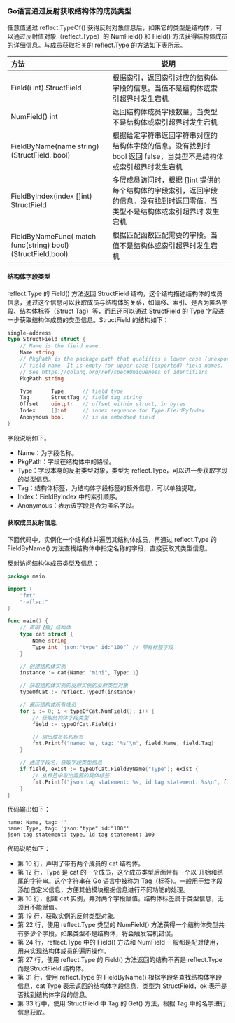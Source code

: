 ### Go语言通过反射获取结构体的成员类型

任意值通过 reflect.TypeOf() 获得反射对象信息后，如果它的类型是结构体，可以通过反射值对象（reflect.Type）的 NumField() 和 Field() 方法获得结构体成员的详细信息。与成员获取相关的 reflect.Type 的方法如下表所示。

| 方法                                         | 说明                                                         |
| :------------------------------------------- | ------------------------------------------------------------ |
| Field(i int) StructField                     | 根据索引，返回索引对应的结构体字段的信息。当值不是结构体或索引超界时发生宕机 |
| NumField() int                               | 返回结构体成员字段数量。当类型不是结构体或索引超界时发生宕机 |
| FieldByName(name string) (StructField, bool) | 根据给定字符串返回字符串对应的结构体字段的信息。没有找到时 bool 返回 false，当类型不是结构体或索引超界时发生宕机 |
| FieldByIndex(index []int) StructField        | 多层成员访问时，根据 []int 提供的每个结构体的字段索引，返回字段的信息。没有找到时返回零值。当类型不是结构体或索引超界时 发生宕机 |
| FieldByNameFunc( match func(string) bool) (StructField,bool)        | 根据匹配函数匹配需要的字段。当值不是结构体或索引超界时发生宕机 |

#### 结构体字段类型

reflect.Type 的 Field() 方法返回 StructField 结构，这个结构描述结构体的成员信息，通过这个信息可以获取成员与结构体的关系，如偏移、索引、是否为匿名字段、结构体标签（Struct Tag）等，而且还可以通过 StructField 的 Type 字段进一步获取结构体成员的类型信息。StructField 的结构如下：

```go
single-address
type StructField struct {
	// Name is the field name.
	Name string
	// PkgPath is the package path that qualifies a lower case (unexported)
	// field name. It is empty for upper case (exported) field names.
	// See https://golang.org/ref/spec#Uniqueness_of_identifiers
	PkgPath string

	Type      Type      // field type
	Tag       StructTag // field tag string
	Offset    uintptr   // offset within struct, in bytes
	Index     []int     // index sequence for Type.FieldByIndex
	Anonymous bool      // is an embedded field
}
```

字段说明如下。

- Name：为字段名称。
- PkgPath：字段在结构体中的路径。
- Type：字段本身的反射类型对象，类型为 reflect.Type，可以进一步获取字段的类型信息。
- Tag：结构体标签，为结构体字段标签的额外信息，可以单独提取。
- Index：FieldByIndex 中的索引顺序。
- Anonymous：表示该字段是否为匿名字段。

#### 获取成员反射信息

下面代码中，实例化一个结构体并遍历其结构体成员，再通过 reflect.Type 的 FieldByName() 方法查找结构体中指定名称的字段，直接获取其类型信息。

反射访问结构体成员类型及信息：

```go
package main

import (
	"fmt"
	"reflect"
)

func main() {
	// 声明【猫】结构体
	type cat struct {
		Name string
		Type int `json:"type" id:"100"` // 带有标签字段
	}

	// 创建结构体实例
	instance := cat{Name: "mini", Type: 1}

	// 获取结构体实例的反射实例的反射类型对象
	typeOfCat := reflect.TypeOf(instance)

	// 遍历结构体所有成员
	for i := 0; i < typeOfCat.NumField(); i++ {
		// 获取结构体字段类型
		field := typeOfCat.Field(i)

		// 输出成员名和标签
		fmt.Printf("name: %s, tag: '%s'\n", field.Name, field.Tag)
	}

	// 通过字段名，获取字段类型信息
	if field, exist := typeOfCat.FieldByName("Type"); exist {
		// 从标签中取出需要的具体标签
		fmt.Printf("json tag statement: %s, id tag statement: %s\n", field.Tag.Get("json"), field.Tag.Get("id"))
	}
}
```

代码输出如下：

```text
name: Name, tag: ''
name: Type, tag: 'json:"type" id:"100"'
json tag statement: type, id tag statement: 100
```

代码说明如下：

- 第 10 行，声明了带有两个成员的 cat 结构体。
- 第 12 行，Type 是 cat 的一个成员，这个成员类型后面带有一个以`开始和结尾的字符串。这个字符串在 Go 语言中被称为 Tag（标签）。一般用于给字段添加自定义信息，方便其他模块根据信息进行不同功能的处理。
- 第 16 行，创建 cat 实例，并对两个字段赋值。结构体标签属于类型信息，无须且不能赋值。
- 第 19 行，获取实例的反射类型对象。
- 第 22 行，使用 reflect.Type 类型的 NumField() 方法获得一个结构体类型共有多少个字段。如果类型不是结构体，将会触发宕机错误。
- 第 24 行，reflect.Type 中的 Field() 方法和 NumField 一般都是配对使用，用来实现结构体成员的遍历操作。
- 第 27 行，使用 reflect.Type 的 Field() 方法返回的结构不再是 reflect.Type 而是StructField 结构体。
- 第 31 行，使用 reflect.Type 的 FieldByName() 根据字段名查找结构体字段信息，cat Type 表示返回的结构体字段信息，类型为 StructField，ok 表示是否找到结构体字段的信息。
- 第 33 行中，使用 StructField 中 Tag 的 Get() 方法，根据 Tag 中的名字进行信息获取。